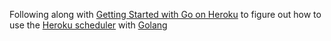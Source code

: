 Following along with [Getting Started with Go on
Heroku](http://mmcgrana.github.io/2012/09/getting-started-with-go-on-heroku.html)
to figure out how to use the [Heroku
scheduler](https://devcenter.heroku.com/articles/scheduler) with
[Golang](http://golang.org/)
